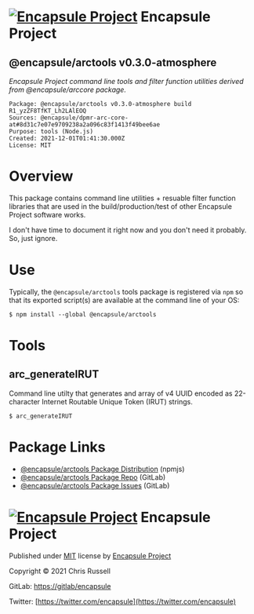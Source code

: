 # [![Encapsule Project](https://encapsule.io/images/blue-burst-encapsule.io-icon-72x72.png "Encapsule Project")](https://encapsule.io) Encapsule Project

## @encapsule/arctools v0.3.0-atmosphere

_Encapsule Project command line tools and filter function utilities derived from @encapsule/arccore package._

```
Package: @encapsule/arctools v0.3.0-atmosphere build R1_yzZF8TfKT_Lh2LAlEOQ
Sources: @encapsule/dpmr-arc-core-at#8d31c7e07e9709238a2a096c83f1413f49bee6ae
Purpose: tools (Node.js)
Created: 2021-12-01T01:41:30.000Z
License: MIT
```

# Overview

This package contains command line utilities + resuable filter function libraries that are used in the build/production/test of other Encapsule Project software works.

I don't have time to document it right now and you don't need it probably. So, just ignore.

# Use

Typically, the `@encapsule/arctools` tools package is registered via `npm` so that its exported script(s) are available at the command line of your OS:

```
$ npm install --global @encapsule/arctools
```

# Tools

## arc_generateIRUT

Command line utilty that generates and array of v4 UUID encoded as 22-character Internet Routable Unique Token (IRUT) strings.

```
$ arc_generateIRUT
```

# Package Links

- [@encapsule/arctools Package Distribution](https://npmjs.com/package/@encapsule/arctools/v/0.3.0) (npmjs)
- [@encapsule/arctools Package Repo](https://gitlab.com/encapsule/arctools) (GitLab)
- [@encapsule/arctools Package Issues](https://gitlab.com/encapsule/arctools/-/issues) (GitLab)

# [![Encapsule Project](https://encapsule.io/images/blue-burst-encapsule.io-icon-72x72.png "Encapsule Project")](https://encapsule.io) Encapsule Project

Published under [MIT](./LICENSE) license by [Encapsule Project](https://encapsule.io)

Copyright &copy; 2021 Chris Russell

GitLab: [https://gitlab/encapsule](https://gitlab.encapsule)

Twitter: [https://twitter.com/encapsule](https://twitter.com/encapsule)